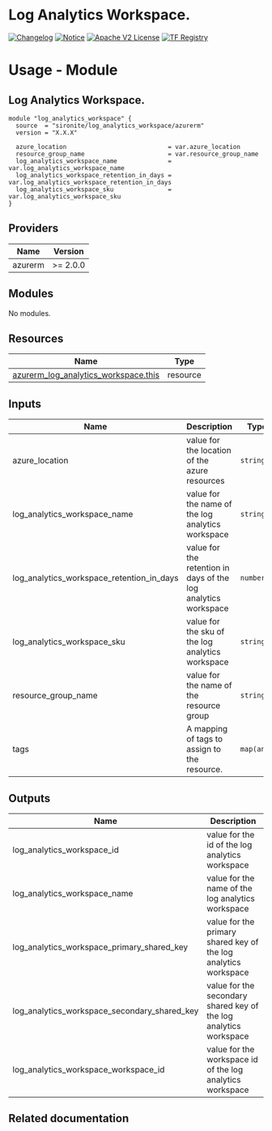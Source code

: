 <!-- BEGIN_TF_DOCS -->
 # Log Analytics Workspace.
[![Changelog](https://img.shields.io/badge/changelog-release-green.svg)](https://github.com/sironite/terraform-azurerm-log_analytics_workspace/releases) [![Notice](https://img.shields.io/badge/notice-copyright-yellow.svg)](NOTICE) [![Apache V2 License](https://img.shields.io/badge/license-Apache%20V2-orange.svg)](LICENSE) [![TF Registry](https://img.shields.io/badge/terraform-registry-blue.svg)](https://registry.terraform.io/providers/hashicorp/azurerm/latest/docs/resources/log_analytics_workspace)

# Usage - Module

## Log Analytics Workspace.
```hcl
module "log_analytics_workspace" {
  source  = "sironite/log_analytics_workspace/azurerm"
  version = "X.X.X"

  azure_location                            = var.azure_location
  resource_group_name                       = var.resource_group_name
  log_analytics_workspace_name              = var.log_analytics_workspace_name
  log_analytics_workspace_retention_in_days = var.log_analytics_workspace_retention_in_days
  log_analytics_workspace_sku               = var.log_analytics_workspace_sku
}
```

## Providers

| Name | Version |
|------|---------|
| azurerm | >= 2.0.0 |

## Modules

No modules.

## Resources

| Name | Type |
|------|------|
| [azurerm_log_analytics_workspace.this](https://registry.terraform.io/providers/hashicorp/azurerm/latest/docs/resources/log_analytics_workspace) | resource |

## Inputs

| Name | Description | Type | Required |
|------|-------------|------|:--------:|
| azure\_location | value for the location of the azure resources | `string` | no |
| log\_analytics\_workspace\_name | value for the name of the log analytics workspace | `string` | no |
| log\_analytics\_workspace\_retention\_in\_days | value for the retention in days of the log analytics workspace | `number` | no |
| log\_analytics\_workspace\_sku | value for the sku of the log analytics workspace | `string` | no |
| resource\_group\_name | value for the name of the resource group | `string` | no |
| tags | A mapping of tags to assign to the resource. | `map(any)` | no |

## Outputs

| Name | Description |
|------|-------------|
| log\_analytics\_workspace\_id | value for the id of the log analytics workspace |
| log\_analytics\_workspace\_name | value for the name of the log analytics workspace |
| log\_analytics\_workspace\_primary\_shared\_key | value for the primary shared key of the log analytics workspace |
| log\_analytics\_workspace\_secondary\_shared\_key | value for the secondary shared key of the log analytics workspace |
| log\_analytics\_workspace\_workspace\_id | value for the workspace id of the log analytics workspace |

## Related documentation
<!-- END_TF_DOCS -->